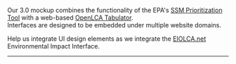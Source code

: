 Our 3.0 mockup combines the functionality of the EPA's [SSM Prioritization Tool](https://www.epa.gov/smm/smm-prioritization-tools-index) with a web-based [OpenLCA Tabulator](https://www.openlca.org/).  
Interfaces are designed to be embedded under multiple website domains.  

Help us integrate UI design elements as we integrate the [EIOLCA.net](http://www.eiolca.net/cgi-bin/dft/use.pl) Environmental Impact Interface.

---